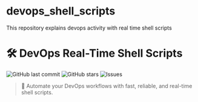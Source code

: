 # devops_shell_scripts
This repository explains devops activity with real time shell scripts

# 🛠️ DevOps Real-Time Shell Scripts

![GitHub last commit](https://img.shields.io/github/last-commit/your-username/your-repo?style=flat-square)
![GitHub stars](https://img.shields.io/github/stars/your-username/your-repo?style=social)
![Issues](https://img.shields.io/github/issues/your-username/your-repo?style=flat-square)

> 🔄 Automate your DevOps workflows with fast, reliable, and real-time shell scripts.

